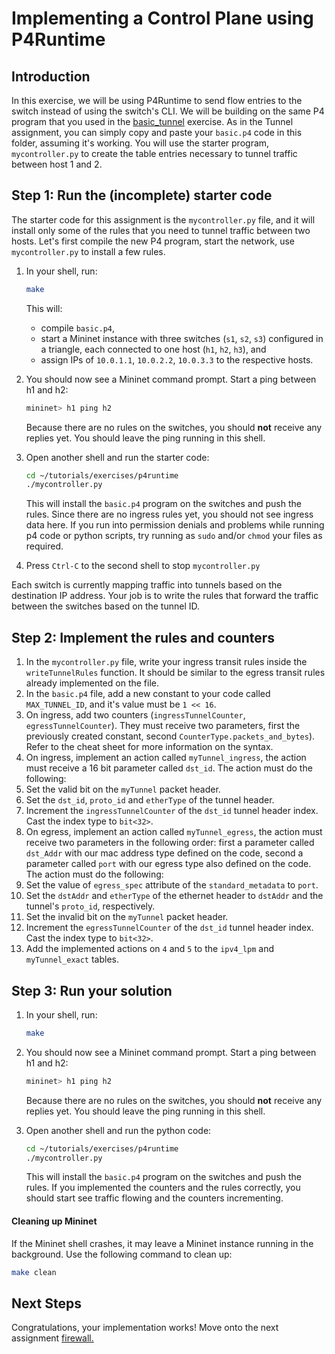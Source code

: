 # Implementing a Control Plane using P4Runtime

## Introduction

In this exercise, we will be using P4Runtime to send flow entries to the 
switch instead of using the switch's CLI. We will be building on the same P4
program that you used in the [basic_tunnel](../basic_tunnel) exercise. As in the Tunnel assignment, you can simply copy and paste your `basic.p4` code in this folder, assuming it's working.
You will use the starter program, `mycontroller.py` to create the table entries necessary to tunnel traffic between host 1 and 2.

## Step 1: Run the (incomplete) starter code

The starter code for this assignment is the `mycontroller.py` file, and it will install only some of the rules that you need to tunnel traffic between
two hosts.
Let's first compile the new P4 program, start the network, use `mycontroller.py` to install a few rules.

1. In your shell, run:
   ```bash
   make
   ```
   This will:
   * compile `basic.p4`,
   * start a Mininet instance with three switches (`s1`, `s2`, `s3`)
     configured in a triangle, each connected to one host (`h1`, `h2`, `h3`), and
   * assign IPs of `10.0.1.1`, `10.0.2.2`, `10.0.3.3` to the respective hosts.

2. You should now see a Mininet command prompt. Start a ping between h1 and h2:
   ```bash
   mininet> h1 ping h2
   ```
   Because there are no rules on the switches, you should **not** receive any
   replies yet. You should leave the ping running in this shell.
   
3. Open another shell and run the starter code:
   ```bash
   cd ~/tutorials/exercises/p4runtime
   ./mycontroller.py
   ```
   This will install the `basic.p4` program on the switches and push the rules. Since there are no ingress rules yet, you should not see ingress data here.
   If you run into permission denials and problems while running p4 code or python scripts, try running as `sudo` and/or `chmod` your files as required.

4. Press `Ctrl-C` to the second shell to stop `mycontroller.py`

Each switch is currently mapping traffic into tunnels based on the destination IP
address. Your job is to write the rules that forward the traffic between the switches
based on the tunnel ID.

## Step 2: Implement the rules and counters

1. In the `mycontroller.py` file, write your ingress transit rules inside the `writeTunnelRules` function. It should be similar to the egress transit rules already implemented on the file.
2. In the `basic.p4` file, add a new constant to your code called `MAX_TUNNEL_ID`, and it's value must be `1 << 16`.
3. On ingress, add two counters (`ingressTunnelCounter`, `egressTunnelCounter`). They must receive two parameters, first the previously created constant, second `CounterType.packets_and_bytes`). Refer to the cheat sheet for more information on the syntax.
4. On ingress, implement an action called `myTunnel_ingress`, the action must receive a 16 bit parameter called `dst_id`. The action must do the following:
  1. Set the valid bit on the `myTunnel` packet header.
  2. Set the `dst_id`, `proto_id` and `etherType` of the tunnel header.
  3. Increment the `ingressTunnelCounter` of the `dst_id` tunnel header index. Cast the index type to `bit<32>`.
5. On egress, implement an action called `myTunnel_egress`, the action must receive two parameters in the following order: first a parameter called `dst_Addr` with our mac address type defined on the code, second a parameter called `port`  with our egress type also defined on the code. The action must do the following:
  1. Set the value of `egress_spec` attribute of the `standard_metadata` to `port`.
  2. Set the `dstAddr` and `etherType` of the ethernet header to `dstAddr` and the tunnel's `proto_id`, respectively.
  3. Set the invalid bit on the `myTunnel` packet header.
  4. Increment the `egressTunnelCounter` of the `dst_id` tunnel header index. Cast the index type to `bit<32>`.
6. Add the implemented actions on `4` and `5` to the `ipv4_lpm` and `myTunnel_exact` tables.

## Step 3: Run your solution

1. In your shell, run:
   ```bash
   make
   ```

2. You should now see a Mininet command prompt. Start a ping between h1 and h2:
   ```bash
   mininet> h1 ping h2
   ```
   Because there are no rules on the switches, you should **not** receive any
   replies yet. You should leave the ping running in this shell.
   
3. Open another shell and run the python code:
   ```bash
   cd ~/tutorials/exercises/p4runtime
   ./mycontroller.py
   ```
   This will install the `basic.p4` program on the switches and push the rules. If you implemented the counters and the rules correctly, you should start see traffic flowing and the counters incrementing.

#### Cleaning up Mininet

If the Mininet shell crashes, it may leave a Mininet instance
running in the background. Use the following command to clean up:
```bash
make clean
```

## Next Steps

Congratulations, your implementation works! Move onto the next assignment
[firewall.](../firewall)

